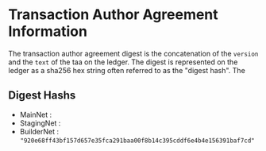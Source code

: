 # Transaction Author Agreement Information
The transaction author agreement digest is the concatenation of the `version` and the `text` of the taa on the ledger. The digest is represented on the ledger as a sha256 hex string often referred to as the "digest hash". The 
## Digest Hashs
- MainNet :
- StagingNet :
- BuilderNet : `"920e68ff43bf157d657e35fca291baa00f8b14c395cddf6e4b4e156391baf7cd"`
